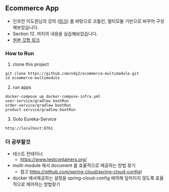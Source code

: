 ## Ecommerce App

- 인프런 이도원님의 강의 ([링크](https://www.inflearn.com/course/스프링-클라우드-마이크로서비스)) 를 바탕으로 코틀린, 멀티모듈 기반으로 바꾸어 구성해보았습니다.
- Section 12. 까지의 내용을 실습해보았습니다.
- [원본 깃헙 링크](https://github.com/joneconsulting/msa_with_spring_cloud)

### How to Run
1. clone this project
```
git clone https://github.com/ndy2/ecommerce-multimodule.git
cd ecommerce-multimodule
```

2. run apps
```
docker-compose up docker-compose-infra.yml
user-service/gradlew bootRun
order-service/gradlew bootRun
product-service/gradlew bootRun
```

3. Goto Eureka-Service
```
http://localhost:8761
```

### 더 공부할것
- 테스트 컨테이너
  - https://www.testcontainers.org/
- multi-module 에서 document 를 효율적으로 제공하는 방법 찾기
  - 참고 https://github.com/spring-cloud/spring-cloud-config)
- docker 에서제공하는 설정을 spring-cloud-config 에의해 덮어지지 않도록 효율적으로 제어하는 방법찾기 